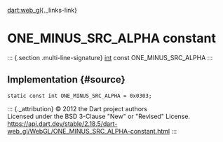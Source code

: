 [dart:web\_gl](../../dart-web_gl/dart-web_gl-library){._links-link}

ONE\_MINUS\_SRC\_ALPHA constant
===============================

::: {.section .multi-line-signature}
[int](../../dart-core/int-class) const ONE\_MINUS\_SRC\_ALPHA
:::

Implementation {#source}
--------------

``` {.language-dart data-language="dart"}
static const int ONE_MINUS_SRC_ALPHA = 0x0303;
```

::: {._attribution}
© 2012 the Dart project authors\
Licensed under the BSD 3-Clause \"New\" or \"Revised\" License.\
<https://api.dart.dev/stable/2.18.5/dart-web_gl/WebGL/ONE_MINUS_SRC_ALPHA-constant.html>
:::
